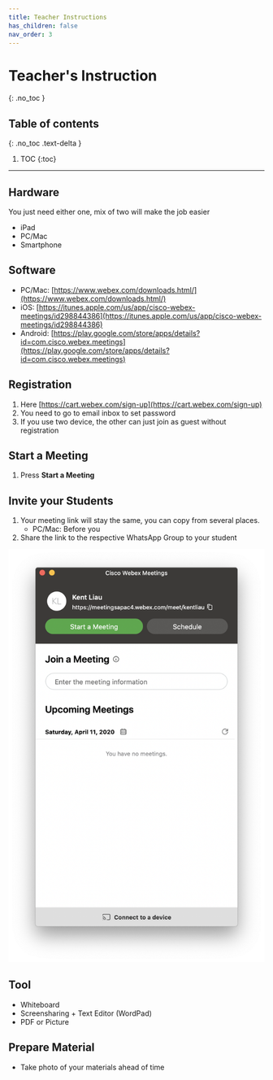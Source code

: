 ```yaml
---
title: Teacher Instructions
has_children: false
nav_order: 3
---
```


# Teacher's Instruction
{: .no_toc }

## Table of contents
{: .no_toc .text-delta }

1. TOC
{:toc}

---

## Hardware
You just need either one, mix of two will make the job easier

- iPad
- PC/Mac
- Smartphone

## Software
- PC/Mac: [https://www.webex.com/downloads.html/](https://www.webex.com/downloads.html/)
- iOS: [https://itunes.apple.com/us/app/cisco-webex-meetings/id298844386](https://itunes.apple.com/us/app/cisco-webex-meetings/id298844386)
- Android: [https://play.google.com/store/apps/details?id=com.cisco.webex.meetings](https://play.google.com/store/apps/details?id=com.cisco.webex.meetings)

## Registration
1. Here [https://cart.webex.com/sign-up](https://cart.webex.com/sign-up)
2. You need to go to email inbox to set password
3. If you use two device, the other can just join as guest without registration

## Start a Meeting
1. Press **Start a Meeting**

## Invite your Students
1. Your meeting link will stay the same, you can copy from several places.
	- PC/Mac: Before you
2. Share the link to the respective WhatsApp Group to your student

![PC MAC Copy Link](img/pcmac_copylink.png)

## Tool 
- Whiteboard
- Screensharing + Text Editor (WordPad)
- PDF or Picture 

## Prepare Material
- Take photo of your materials ahead of time
